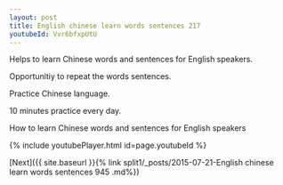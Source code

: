 ```yaml
---
layout: post
title: English chinese learn words sentences 217 
youtubeId: Vvr6bfxpUtU
---
```

 
 
Helps to learn Chinese words and sentences for English speakers.

Opportunitiy to repeat the words sentences. 

Practice Chinese language. 
 
10 minutes practice every day. 
 
How to learn Chinese words and sentences for English speakers 
 
{% include youtubePlayer.html id=page.youtubeId %}
 
 
[Next]({{ site.baseurl }}{% link  split1/_posts/2015-07-21-English chinese learn words sentences 945 .md%})
 
